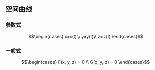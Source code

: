## 空间曲线
### 参数式
$$\begin{cases}
x=x(t)\\
y=y(t)\\
z=z(t)
\end{cases}$$

### 一般式
$$\begin{cases}
F(x, y, z) = 0 \\
G(x, y, z) = 0
\end{cases}$$
